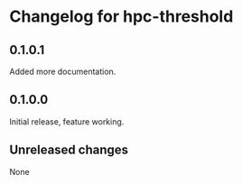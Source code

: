 # Changelog for hpc-threshold

## 0.1.0.1

Added more documentation.

## 0.1.0.0

Initial release, feature working.

## Unreleased changes

None
